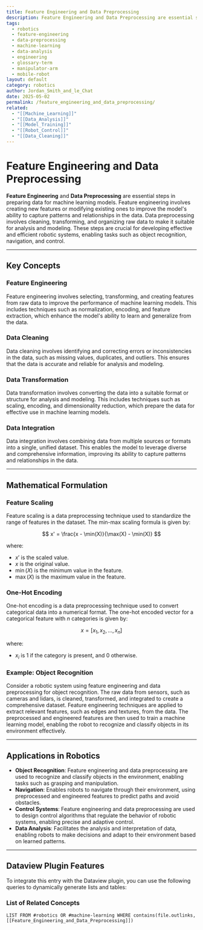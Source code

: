 ```yaml
---
title: Feature Engineering and Data Preprocessing
description: Feature Engineering and Data Preprocessing are essential steps in preparing data for machine learning models, involving the transformation and manipulation of raw data to improve model performance and accuracy.
tags:
  - robotics
  - feature-engineering
  - data-preprocessing
  - machine-learning
  - data-analysis
  - engineering
  - glossary-term
  - manipulator-arm
  - mobile-robot
layout: default
category: robotics
author: Jordan_Smith_and_le_Chat
date: 2025-05-02
permalink: /feature_engineering_and_data_preprocessing/
related:
  - "[[Machine_Learning]]"
  - "[[Data_Analysis]]"
  - "[[Model_Training]]"
  - "[[Robot_Control]]"
  - "[[Data_Cleaning]]"
---
```


# Feature Engineering and Data Preprocessing

**Feature Engineering** and **Data Preprocessing** are essential steps in preparing data for machine learning models. Feature engineering involves creating new features or modifying existing ones to improve the model's ability to capture patterns and relationships in the data. Data preprocessing involves cleaning, transforming, and organizing raw data to make it suitable for analysis and modeling. These steps are crucial for developing effective and efficient robotic systems, enabling tasks such as object recognition, navigation, and control.

---

## Key Concepts

### Feature Engineering

Feature engineering involves selecting, transforming, and creating features from raw data to improve the performance of machine learning models. This includes techniques such as normalization, encoding, and feature extraction, which enhance the model's ability to learn and generalize from the data.

### Data Cleaning

Data cleaning involves identifying and correcting errors or inconsistencies in the data, such as missing values, duplicates, and outliers. This ensures that the data is accurate and reliable for analysis and modeling.

### Data Transformation

Data transformation involves converting the data into a suitable format or structure for analysis and modeling. This includes techniques such as scaling, encoding, and dimensionality reduction, which prepare the data for effective use in machine learning models.

### Data Integration

Data integration involves combining data from multiple sources or formats into a single, unified dataset. This enables the model to leverage diverse and comprehensive information, improving its ability to capture patterns and relationships in the data.

---

## Mathematical Formulation

### Feature Scaling

Feature scaling is a data preprocessing technique used to standardize the range of features in the dataset. The min-max scaling formula is given by:

$$
x' = \frac{x - \min(X)}{\max(X) - \min(X)}
$$

where:
- $x'$ is the scaled value.
- $x$ is the original value.
- $\min(X)$ is the minimum value in the feature.
- $\max(X)$ is the maximum value in the feature.

### One-Hot Encoding

One-hot encoding is a data preprocessing technique used to convert categorical data into a numerical format. The one-hot encoded vector for a categorical feature with $n$ categories is given by:

$$
x = [x_1, x_2, \ldots, x_n]
$$

where:
- $x_i$ is 1 if the category is present, and 0 otherwise.

### Example: Object Recognition

Consider a robotic system using feature engineering and data preprocessing for object recognition. The raw data from sensors, such as cameras and lidars, is cleaned, transformed, and integrated to create a comprehensive dataset. Feature engineering techniques are applied to extract relevant features, such as edges and textures, from the data. The preprocessed and engineered features are then used to train a machine learning model, enabling the robot to recognize and classify objects in its environment effectively.

---

## Applications in Robotics

- **Object Recognition**: Feature engineering and data preprocessing are used to recognize and classify objects in the environment, enabling tasks such as grasping and manipulation.
- **Navigation**: Enables robots to navigate through their environment, using preprocessed and engineered features to predict paths and avoid obstacles.
- **Control Systems**: Feature engineering and data preprocessing are used to design control algorithms that regulate the behavior of robotic systems, enabling precise and adaptive control.
- **Data Analysis**: Facilitates the analysis and interpretation of data, enabling robots to make decisions and adapt to their environment based on learned patterns.

---

## Dataview Plugin Features

To integrate this entry with the Dataview plugin, you can use the following queries to dynamically generate lists and tables:

### List of Related Concepts

```dataview
LIST FROM #robotics OR #machine-learning WHERE contains(file.outlinks, [[Feature_Engineering_and_Data_Preprocessing]])
